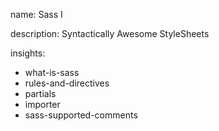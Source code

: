 name: Sass I

description: Syntactically Awesome StyleSheets

insights:

- what-is-sass
- rules-and-directives
- partials
- importer
- sass-supported-comments
